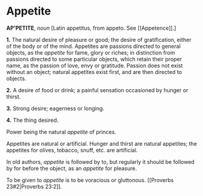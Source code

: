 # Appetite

**AP'PETITE**, _noun_ \[Latin appetitus, from appeto. See [[Appetence]].\]

**1.** The natural desire of pleasure or good; the desire of gratification, either of the body or of the mind. Appetites are passions directed to general objects, as the _appetite_ for fame, glory or riches; in distinction from passions directed to some particular objects, which retain their proper name, as the passion of love, envy or gratitude. Passion does not exist without an object; natural appetites exist first, and are then directed to objects.

**2.** A desire of food or drink; a painful sensation occasioned by hunger or thirst.

**3.** Strong desire; eagerness or longing.

**4.** The thing desired.

Power being the natural _appetite_ of princes.

Appetites are natural or artificial. Hunger and thirst are natural appetites; the appetites for olives, tobacco, snuff, etc. are artificial.

In old authors, _appetite_ is followed by to, but regularly it should be followed by for before the object, as an _appetite_ for pleasure.

To be given to _appetite_ is to be voracious or gluttonous. [[Proverbs 23#2|Proverbs 23:2]].